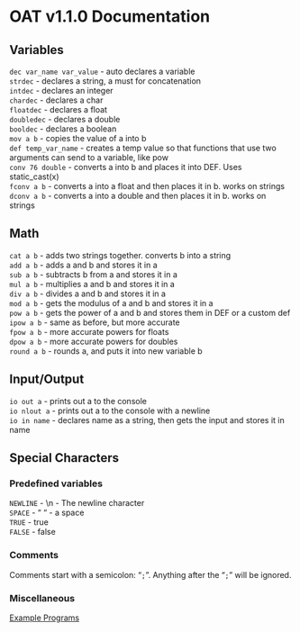 # OAT v1.1.0 Documentation
## Variables
`dec var_name var_value` - auto declares a variable  
`strdec` - declares a string, a must for concatenation  
`intdec` - declares an integer  
`chardec` - declares a char  
`floatdec` - declares a float  
`doubledec` - declares a double  
`booldec` - declares a boolean  
`mov a b` - copies the value of a into b  
`def temp_var_name` - creates a temp value so that functions that use two arguments can send to a variable, like pow  
`conv 76 double` - converts a into b and places it into DEF. Uses static_cast<type>(x)  
`fconv a b` - converts a into a float and then places it in b. works on strings  
`dconv a b` - converts a into a double and then places it in b. works on strings  

## Math
`cat a b` - adds two strings together. converts b into a string  
`add a b` - adds a and b and stores it in a  
`sub a b` - subtracts b from a and stores it in a  
`mul a b` - multiplies a and b and stores it in a  
`div a b` - divides a and b and stores it in a  
`mod a b` - gets the modulus of a and b and stores it in a  
`pow a b` - gets the power of a and b and stores them in DEF or a custom def  
`ipow a b` - same as before, but more accurate  
`fpow a b` - more accurate powers for floats  
`dpow a b` - more accurate powers for doubles  
`round a b` - rounds a, and puts it into new variable b  

## Input/Output
`io out a` - prints out a to the console  
`io nlout a` - prints out a to the console with a newline  
`io in name` - declares name as a string, then gets the input and stores it in name  

## Special Characters
### Predefined variables
`NEWLINE` - \n - The newline character  
`SPACE` - “ “ - a space  
`TRUE` - true  
`FALSE` - false  

### Comments
Comments start with a semicolon: “`;`”. Anything after the “`;`” will be ignored.  

### Miscellaneous
[Example Programs](https://github.com/kaubu/oa-transpiler/tree/main/examples)
